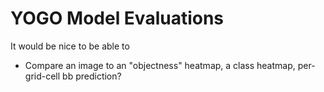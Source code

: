 # YOGO Model Evaluations

It would be nice to be able to

- Compare an image to an "objectness" heatmap, a class heatmap, per-grid-cell bb prediction?
